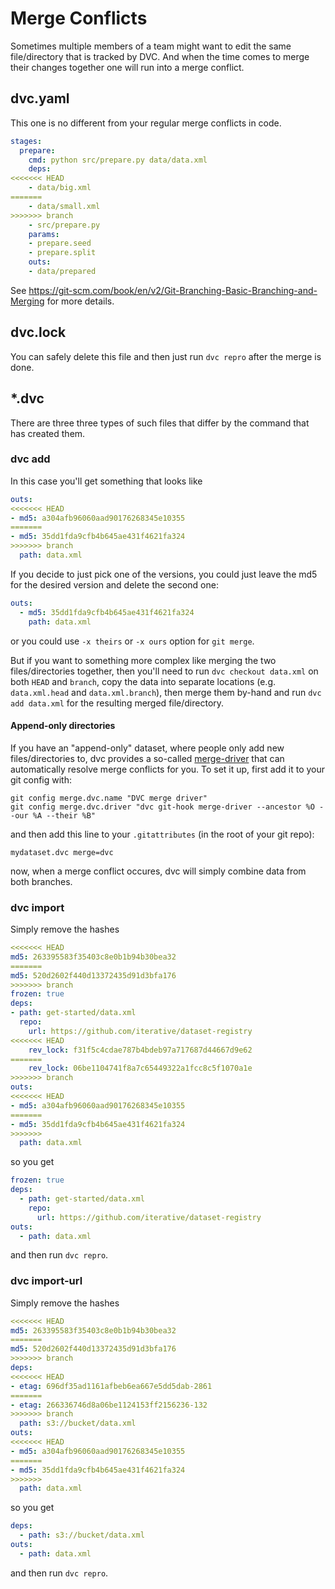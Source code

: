 # Merge Conflicts

Sometimes multiple members of a team might want to edit the same file/directory
that is tracked by DVC. And when the time comes to merge their changes together
one will run into a merge conflict.

## dvc.yaml

This one is no different from your regular merge conflicts in code.

```yaml
stages:
  prepare:
    cmd: python src/prepare.py data/data.xml
    deps:
<<<<<<< HEAD
    - data/big.xml
=======
    - data/small.xml
>>>>>>> branch
    - src/prepare.py
    params:
    - prepare.seed
    - prepare.split
    outs:
    - data/prepared
```

See https://git-scm.com/book/en/v2/Git-Branching-Basic-Branching-and-Merging for
more details.

## dvc.lock

You can safely delete this file and then just run `dvc repro` after the merge is
done.

## \*.dvc

There are three three types of such files that differ by the command that has
created them.

### dvc add

In this case you'll get something that looks like

```yaml
outs:
<<<<<<< HEAD
- md5: a304afb96060aad90176268345e10355
=======
- md5: 35dd1fda9cfb4b645ae431f4621fa324
>>>>>>> branch
  path: data.xml
```

If you decide to just pick one of the versions, you could just leave the md5 for
the desired version and delete the second one:

```yaml
outs:
  - md5: 35dd1fda9cfb4b645ae431f4621fa324
    path: data.xml
```

or you could use `-x theirs` or `-x ours` option for `git merge`.

But if you want to something more complex like merging the two files/directories
together, then you'll need to run `dvc checkout data.xml` on both `HEAD` and
`branch`, copy the data into separate locations (e.g. `data.xml.head` and
`data.xml.branch`), then merge them by-hand and run `dvc add data.xml` for the
resulting merged file/directory.

#### Append-only directories

If you have an "append-only" dataset, where people only add new
files/directories to, dvc provides a so-called
[merge-driver](https://git-scm.com/docs/git-merge#Documentation/git-merge.txt-mergeltdrivergtname)
that can automatically resolve merge conflicts for you. To set it up, first add
it to your git config with:

```dvc
git config merge.dvc.name "DVC merge driver"
git config merge.dvc.driver "dvc git-hook merge-driver --ancestor %O --our %A --their %B"
```

and then add this line to your `.gitattributes` (in the root of your git repo):

```
mydataset.dvc merge=dvc
```

now, when a merge conflict occures, dvc will simply combine data from both
branches.

### dvc import

Simply remove the hashes

```yaml
<<<<<<< HEAD
md5: 263395583f35403c8e0b1b94b30bea32
=======
md5: 520d2602f440d13372435d91d3bfa176
>>>>>>> branch
frozen: true
deps:
- path: get-started/data.xml
  repo:
    url: https://github.com/iterative/dataset-registry
<<<<<<< HEAD
    rev_lock: f31f5c4cdae787b4bdeb97a717687d44667d9e62
=======
    rev_lock: 06be1104741f8a7c65449322a1fcc8c5f1070a1e
>>>>>>> branch
outs:
<<<<<<< HEAD
- md5: a304afb96060aad90176268345e10355
=======
- md5: 35dd1fda9cfb4b645ae431f4621fa324
>>>>>>>
  path: data.xml
```

so you get

```yaml
frozen: true
deps:
  - path: get-started/data.xml
    repo:
      url: https://github.com/iterative/dataset-registry
outs:
  - path: data.xml
```

and then run `dvc repro`.

### dvc import-url

Simply remove the hashes

```yaml
<<<<<<< HEAD
md5: 263395583f35403c8e0b1b94b30bea32
=======
md5: 520d2602f440d13372435d91d3bfa176
>>>>>>> branch
deps:
<<<<<<< HEAD
- etag: 696df35ad1161afbeb6ea667e5dd5dab-2861
=======
- etag: 266336746d8a06be1124153ff2156236-132
>>>>>>> branch
  path: s3://bucket/data.xml
outs:
<<<<<<< HEAD
- md5: a304afb96060aad90176268345e10355
=======
- md5: 35dd1fda9cfb4b645ae431f4621fa324
>>>>>>>
  path: data.xml
```

so you get

```yaml
deps:
  - path: s3://bucket/data.xml
outs:
  - path: data.xml
```

and then run `dvc repro`.
